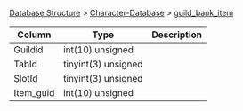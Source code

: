 [Database Structure](Database-Structure) > [Character-Database](Character-Database) > [guild_bank_item](guild_bank_item)

Column | Type | Description
--- | --- | ---
Guildid | int(10) unsigned | 
TabId | tinyint(3) unsigned | 
SlotId | tinyint(3) unsigned | 
Item_guid | int(10) unsigned | 
